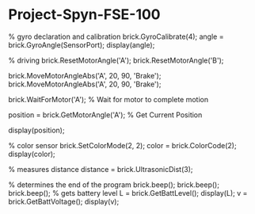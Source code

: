 # Project-Spyn-FSE-100
% gyro declaration and calibration
brick.GyroCalibrate(4);
angle = brick.GyroAngle(SensorPort);
display(angle);

% driving 
brick.ResetMotorAngle('A'); 
brick.ResetMotorAngle('B'); 

brick.MoveMotorAngleAbs('A', 20, 90, 'Brake');
brick.MoveMotorAngleAbs('A', 20, 90, 'Brake');

brick.WaitForMotor('A'); % Wait for motor to complete motion

position = brick.GetMotorAngle('A'); % Get Current Position

display(position);

% color sensor
brick.SetColorMode(2, 2);
color = brick.ColorCode(2);
display(color);

% measures distance
distance = brick.UltrasonicDist(3);

% determines the end of the program
brick.beep();
brick.beep();
brick.beep();
% gets battery level
L = brick.GetBattLevel();
display(L);
v = brick.GetBattVoltage();
display(v);
